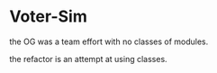 # Voter-Sim

the OG was a team effort with no classes of modules.

the refactor is an attempt at using classes.

